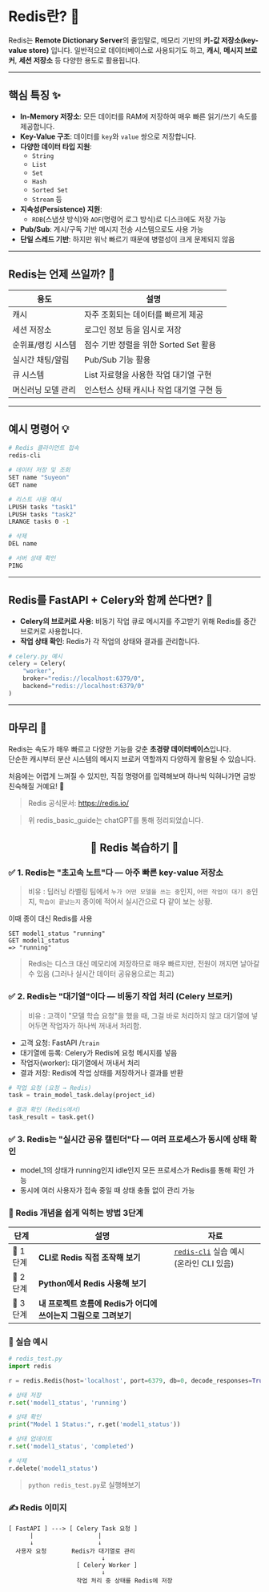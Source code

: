 
# Redis란? 🤔

Redis는 **Remote Dictionary Server**의 줄임말로, 메모리 기반의 **키-값 저장소(key-value store)** 입니다.
일반적으로 데이터베이스로 사용되기도 하고, **캐시**, **메시지 브로커**, **세션 저장소** 등 다양한 용도로 활용됩니다.

---

## 핵심 특징 ✨

- **In-Memory 저장소**: 모든 데이터를 RAM에 저장하여 매우 빠른 읽기/쓰기 속도를 제공합니다.
- **Key-Value 구조**: 데이터를 `key`와 `value` 쌍으로 저장합니다.
- **다양한 데이터 타입 지원**:
  - `String`
  - `List`
  - `Set`
  - `Hash`
  - `Sorted Set`
  - `Stream` 등
- **지속성(Persistence) 지원**:
  - `RDB`(스냅샷 방식)와 `AOF`(명령어 로그 방식)로 디스크에도 저장 가능
- **Pub/Sub**: 게시/구독 기반 메시지 전송 시스템으로도 사용 가능
- **단일 스레드 기반**: 하지만 워낙 빠르기 때문에 병렬성이 크게 문제되지 않음

---

## Redis는 언제 쓰일까? 🔧

| 용도            | 설명 |
|-----------------|------|
| 캐시            | 자주 조회되는 데이터를 빠르게 제공 |
| 세션 저장소     | 로그인 정보 등을 임시로 저장 |
| 순위표/랭킹 시스템 | 점수 기반 정렬을 위한 Sorted Set 활용 |
| 실시간 채팅/알림 | Pub/Sub 기능 활용 |
| 큐 시스템       | List 자료형을 사용한 작업 대기열 구현 |
| 머신러닝 모델 관리 | 인스턴스 상태 캐시나 작업 대기열 구현 등 |

---

## 예시 명령어 💡

```bash
# Redis 클라이언트 접속
redis-cli

# 데이터 저장 및 조회
SET name "Suyeon"
GET name

# 리스트 사용 예시
LPUSH tasks "task1"
LPUSH tasks "task2"
LRANGE tasks 0 -1

# 삭제
DEL name

# 서버 상태 확인
PING
```

---

## Redis를 FastAPI + Celery와 함께 쓴다면? 🧵

- **Celery의 브로커로 사용**: 비동기 작업 큐로 메시지를 주고받기 위해 Redis를 중간 브로커로 사용합니다.
- **작업 상태 확인**: Redis가 각 작업의 상태와 결과를 관리합니다.

```python
# celery.py 예시
celery = Celery(
    "worker",
    broker="redis://localhost:6379/0",
    backend="redis://localhost:6379/0"
)
```

---

## 마무리 🌱

Redis는 속도가 매우 빠르고 다양한 기능을 갖춘 **초경량 데이터베이스**입니다.  
단순한 캐시부터 분산 시스템의 메시지 브로커 역할까지 다양하게 활용될 수 있습니다.

처음에는 어렵게 느껴질 수 있지만, 직접 명령어를 입력해보며 하나씩 익혀나가면 금방 친숙해질 거예요! 💪

> Redis 공식문서: https://redis.io/

> 위 redis_basic_guide는 chatGPT를 통해 정리되었습니다.


<div align="center">
  <h2>📌 Redis 복습하기 📌</h2>
</div>


### ✅ 1. Redis는 "초고속 노트"다 — 아주 빠른 key-value 저장소
> 비유 : 딥러닝 라벨링 팀에서 ```누가 어떤 모델을 쓰는 중```인지, ```어떤 작업이 대기 중```인지, ```학습이 끝났는지``` 종이에 적어서 실시간으로 다 같이 보는 상황.

이때 종이 대신 Redis를 사용
```redis
SET model1_status "running"
GET model1_status
=> "running"
```
> Redis는 디스크 대신 메모리에 저장하므로 매우 빠르지만, 전원이 꺼지면 날아갈 수 있음 (그러나 실시간 데이터 공유용으로는 최고)

### ✅ 2. Redis는 "대기열"이다 — 비동기 작업 처리 (Celery 브로커)
> 비유 : 고객이 "모델 학습 요청"을 했을 때, 그걸 바로 처리하지 않고 대기열에 넣어두면 작업자가 하나씩 꺼내서 처리함.

  - 고객 요청: FastAPI /```train```
  - 대기열에 등록: Celery가 Redis에 요청 메시지를 넣음
  - 작업자(worker): 대기열에서 꺼내서 처리
  - 결과 저장: Redis에 작업 상태를 저장하거나 결과를 반환

```python
# 작업 요청 (요청 → Redis)
task = train_model_task.delay(project_id)

# 결과 확인 (Redis에서)
task_result = task.get()
```

### ✅ 3. Redis는 "실시간 공유 캘린더"다 — 여러 프로세스가 동시에 상태 확인

  - model_1의 상태가 running인지 idle인지 모든 프로세스가 Redis를 통해 확인 가능
  - 동시에 여러 사용자가 접속 중일 때 상태 충돌 없이 관리 가능

### 👣 Redis 개념을 쉽게 익히는 방법 3단계
| 단계 | 설명 | 자료 |
|------|------|------|
| 🔹 1단계 | **CLI로 Redis 직접 조작해 보기** | [`redis-cli`](https://redis.io/docs/interact/redis-cli/) 실습 예시 (온라인 CLI 있음) |
| 🔹 2단계 | **Python에서 Redis 사용해 보기** |  |
| 🔹 3단계 | **내 프로젝트 흐름에 Redis가 어디에 쓰이는지 그림으로 그려보기** |  |

### 🧪 실습 예시
```python
# redis_test.py
import redis

r = redis.Redis(host='localhost', port=6379, db=0, decode_responses=True)

# 상태 저장
r.set('model1_status', 'running')

# 상태 확인
print("Model 1 Status:", r.get('model1_status'))

# 상태 업데이트
r.set('model1_status', 'completed')

# 삭제
r.delete('model1_status')
```
> ```python redis_test.py```로 실행해보기

### ✍️ Redis 이미지
```less
[ FastAPI ] ---> [ Celery Task 요청 ]
      |                  |
      ↓                  ↓
  사용자 요청       Redis가 대기열로 관리
                          ↓
                   [ Celery Worker ]
                          ↓
                   작업 처리 중 상태를 Redis에 저장
```
